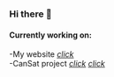 ### Hi there 👋

#### Currently working on:
  -My website <a href="https://github.com/TheSainEyereg/olejka.pw">*click*</a><br>
  -CanSat project <a href="https://github.com/TheSainEyereg/CanSat-JavaFX-App">*click*</a> <a href="https://github.com/TheSainEyereg/CanSat-Web-interface">*click*</a>
